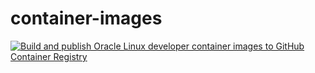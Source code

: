 # container-images


[![Build and publish Oracle Linux developer container images to GitHub Container Registry](https://github.com/zasfe/container-images/actions/workflows/build-and-push-oraclelinux-images.yml/badge.svg)](https://github.com/zasfe/container-images/actions/workflows/build-and-push-oraclelinux-images.yml)



